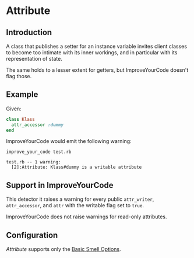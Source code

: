 # Attribute

## Introduction

A class that publishes a setter for an instance variable invites
client classes to become too intimate with its inner workings, and in
particular with its representation of state.

The same holds to a lesser extent for getters, but ImproveYourCode doesn't flag those.

## Example

Given:

```Ruby
class Klass
  attr_accessor :dummy
end
```

ImproveYourCode would emit the following warning:

```
improve_your_code test.rb

test.rb -- 1 warning:
  [2]:Attribute: Klass#dummy is a writable attribute
```

## Support in ImproveYourCode

This detector it raises a warning for every public `attr_writer`,
`attr_accessor`, and `attr` with the writable flag set to `true`.

ImproveYourCode does not raise warnings for read-only attributes.

## Configuration

_Attribute_ supports only the [Basic Smell Options](Basic-Smell-Options.md).
